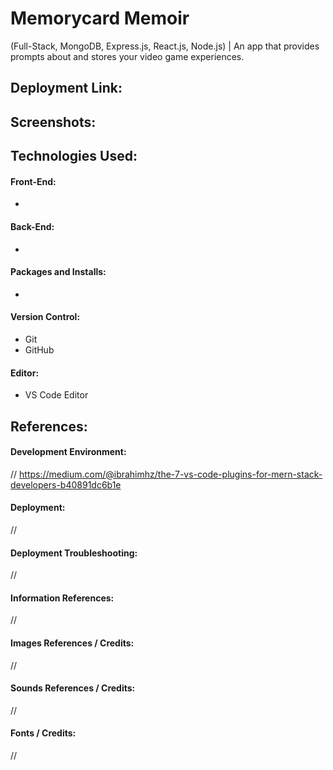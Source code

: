 # Memorycard Memoir
(Full-Stack, MongoDB, Express.js, React.js, Node.js) | An app that provides prompts about and stores your video game experiences.
## Deployment Link:
<!-- URL_GOES_HERE -->

## Screenshots:
<!-- ![Screenshot](LOCATION_OF_FILE) -->

## Technologies Used:
#### Front-End:
- 
#### Back-End:
- 
#### Packages and Installs:
- 
#### Version Control:
- Git
- GitHub
#### Editor:
- VS Code Editor

## References:
#### Development Environment:
// https://medium.com/@ibrahimhz/the-7-vs-code-plugins-for-mern-stack-developers-b40891dc6b1e

#### Deployment:
// 

#### Deployment Troubleshooting:
// 

#### Information References:
// 

#### Images References / Credits:
//

#### Sounds References / Credits:
//

#### Fonts / Credits:
// 
